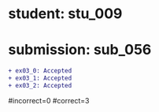 # student: stu_009
# submission: sub_056

```diff
+ ex03_0: Accepted
+ ex03_1: Accepted
+ ex03_2: Accepted
```
#incorrect=0
#correct=3
